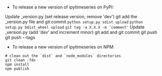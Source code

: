 - To release a new version of ipytimeseries on PyPI:

Update _version.py (set release version, remove 'dev')
git add the _version.py file and git commit
`python setup.py sdist upload`
`python setup.py bdist_wheel upload`
`git tag -a X.X.X -m 'comment'`
Update _version.py (add 'dev' and increment minor)
git add and git commit
git push
git push --tags

- To release a new version of ipytimeseries on NPM:

```
# clean out the `dist` and `node_modules` directories
git clean -fdx
npm install
npm publish
```